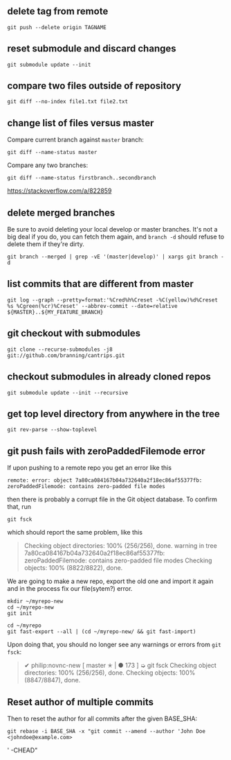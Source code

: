 ## delete tag from remote

    git push --delete origin TAGNAME

## reset submodule and discard changes

    git submodule update --init

## compare two files outside of repository

    git diff --no-index file1.txt file2.txt

## change list of files versus master

Compare current branch against `master` branch:

    git diff --name-status master

Compare any two branches:

    git diff --name-status firstbranch..secondbranch

https://stackoverflow.com/a/822859

## delete merged branches

Be sure to avoid deleting your local develop or master branches. It's not a big
deal if you do, you can fetch them again, and `branch -d` should refuse to
delete them if they're dirty.

    git branch --merged | grep -vE '(master|develop)' | xargs git branch -d

## list commits that are different from master

    git log --graph --pretty=format:'%Cred%h%Creset -%C(yellow)%d%Creset %s %Cgreen(%cr)%Creset' --abbrev-commit --date=relative ${MASTER}..${MY_FEATURE_BRANCH}

## git checkout with submodules

    git clone --recurse-submodules -j8 git://github.com/branning/cantrips.git

## checkout submodules in already cloned repos

    git submodule update --init --recursive

## get top level directory from anywhere in the tree

    git rev-parse --show-toplevel

## git push fails with zeroPaddedFilemode error

If upon pushing to a remote repo you get an error like this

    remote: error: object 7a80ca084167b04a732640a2f18ec86af55377fb: zeroPaddedFilemode: contains zero-padded file modes

then there is probably a corrupt file in the Git object database. To confirm that, run

    git fsck

which should report the same problem, like this

> Checking object directories: 100% (256/256), done.
> warning in tree 7a80ca084167b04a732640a2f18ec86af55377fb: zeroPaddedFilemode: contains zero-padded file modes
> Checking objects: 100% (8822/8822), done.

We are going to make a new repo, export the old one and import it again and in the process fix our file(sytem?) error.

    mkdir ~/myrepo-new
    cd ~/myrepo-new
    git init

    cd ~/myrepo
    git fast-export --all | (cd ~/myrepo-new/ && git fast-import)

Upon doing that, you should no longer see any warnings or errors from `git fsck`:

> ✔ philip:novnc-new [ master ✭ | ● 173 ] ➭ git fsck
> Checking object directories: 100% (256/256), done.
> Checking objects: 100% (8847/8847), done.


## Reset author of multiple commits

Then to reset the author for all commits after the given BASE_SHA:

    git rebase -i BASE_SHA -x "git commit --amend --author 'John Doe <johndoe@example.com>
' -CHEAD"
